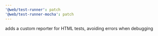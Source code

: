 ```yaml
---
'@web/test-runner': patch
'@web/test-runner-mocha': patch
---
```


adds a custom reporter for HTML tests, avoiding errors when debugging
